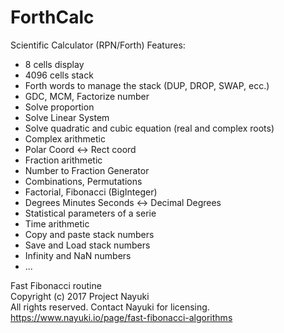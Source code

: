 # ForthCalc
Scientific Calculator (RPN/Forth)
Features:
- 8 cells display
- 4096 cells stack
- Forth words to manage the stack (DUP, DROP, SWAP, ecc.)
- GDC, MCM, Factorize number
- Solve proportion
- Solve Linear System
- Solve quadratic and cubic equation (real and complex roots)
- Complex arithmetic
- Polar Coord <-> Rect coord
- Fraction arithmetic
- Number to Fraction Generator
- Combinations, Permutations
- Factorial, Fibonacci (BigInteger)
- Degrees Minutes Seconds <-> Decimal Degrees
- Statistical parameters of a serie
- Time arithmetic
- Copy and paste stack numbers
- Save and Load stack numbers
- Infinity and NaN numbers
- ...

Fast Fibonacci routine  
Copyright (c) 2017 Project Nayuki  
All rights reserved. Contact Nayuki for licensing.  
https://www.nayuki.io/page/fast-fibonacci-algorithms  
